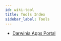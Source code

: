 ```yaml
---
id: wiki-tool
title: Tools Index
sidebar_label: Tools
---
```


- [Darwinia Apps Portal](https://apps.darwinia.network/#/account)
